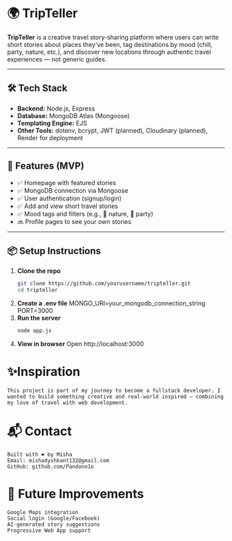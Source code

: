 # 🌍 TripTeller

**TripTeller** is a creative travel story-sharing platform where users can write short stories about places they’ve been, tag destinations by mood (chill, party, nature, etc.), and discover new locations through authentic travel experiences — not generic guides.

---

## 🛠️ Tech Stack

- **Backend:** Node.js, Express
- **Database:** MongoDB Atlas (Mongoose)
- **Templating Engine:** EJS
- **Other Tools:** dotenv, bcrypt, JWT (planned), Cloudinary (planned), Render for deployment

---

## 🚀 Features (MVP)

- ✅ Homepage with featured stories
- ✅ MongoDB connection via Mongoose
- ✅ User authentication (signup/login)
- ✅ Add and view short travel stories
- ✅ Mood tags and filters (e.g., 🌿 nature, 🎉 party)
- 🔜 Profile pages to see your own stories

---

## 📦 Setup Instructions

1. **Clone the repo**
    ```bash
    git clone https://github.com/yourusername/tripteller.git
    cd tripteller
2. **Create a .env file**
    MONGO_URI=your_mongodb_connection_string
    PORT=3000
3.  **Run the server**
    ```bash
    node app.js
4.  **View in browser**
    Open http://localhost:3000

#   ✨Inspiration
    This project is part of my journey to become a fullstack developer. I wanted to build something creative and real-world inspired — combining my love of travel with web development.

# 📬 Contact
    Built with ❤️ by Misha
    Email: mishadyshkant132@gmail.com
    GitHub: github.com/Pandonn1o

# 🧭 Future Improvements
    Google Maps integration
    Social login (Google/Facebook)
    AI-generated story suggestions
    Progressive Web App support
